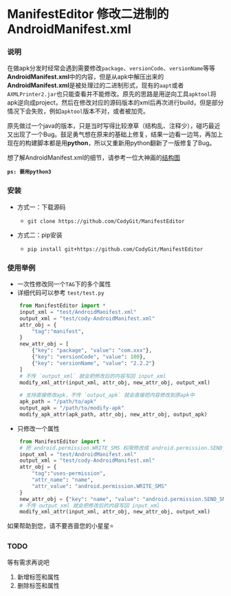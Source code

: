 # ManifestEditor 修改二进制的AndroidManifest.xml

### 说明

在做apk分发时经常会遇到需要修改`package`、`versionCode`、`versionName`等等**AndroidManifest.xml**中的内容，但是从apk中解压出来的**AndroidManifest.xml**是被处理过的二进制形式，现有的`aapt`或者`AXMLPrinter2.jar`也只能查看并不能修改。原先的思路是用逆向工具`apktool`将apk逆向成project，然后在修改对应的源码版本的xml后再次进行build，但是部分情况下会失败，例如`apktool`版本不对，或者被加壳。

原先做过一个java的版本，只是当时写得比较潦草（结构乱、注释少），碰巧最近又出现了一个Bug。鼓足勇气想在原来的基础上修复，结果一边看一边骂，再加上现在的构建脚本都是用**python**，所以又重新用python翻新了一版修复了Bug。

想了解AndroidManifest.xml的细节，请参考一位大神画的[结构图](https://bbs.pediy.com/thread-194206.htm)

**`ps: 要用python3`**

### 安装

* 方式一：下载源码
    * `git clone https://github.com/CodyGit/ManifestEditor`
    
* 方式二：pip安装
    * `pip install git+https://github.com/CodyGit/ManifestEditor`

### 使用举例 

* 一次性修改同一个`TAG`下的多个属性
* 详细代码可以参考 `test/test.py`


```python
    from ManifestEditor import *
    input_xml = "test/AndroidManifest.xml"
    output_xml = "test/cody-AndroidManifest.xml"
    attr_obj = {
        "tag":"manifest",
    }
    new_attr_obj = [
        {"key": "package", "value": "com.xxx"},
        {"key": "versionCode", "value": 100},
        {"key": "versionName", "value": "2.2.2"}
    ]
    # 不传 `output_xml` 就会把修改后的内容写回 input_xml
    modify_xml_attr(input_xml, attr_obj, new_attr_obj, output_xml)
    
    # 支持直接修改apk，不传 `output_apk` 就会直接把内容修改到原apk中 
    apk_path = "/path/to/apk"
    output_apk = "/path/to/modify-apk"
    modify_apk_attr(apk_path, attr_obj, new_attr_obj, output_apk)
```

* 只修改一个属性

```python
    from ManifestEditor import *
    # 把 android.permission.WRITE_SMS 权限修改成 android.permission.SEND_SMS
    input_xml = "test/AndroidManifest.xml"
    output_xml = "test/cody-AndroidManifest.xml"
    attr_obj = {
        "tag":"uses-permission",
        "attr_name": "name",
        "attr_value": "android.permission.WRITE_SMS"
    }
    new_attr_obj = {"key": "name", "value": "android.permission.SEND_SMS"}
    # 不传 output_xml 就会把修改后的内容写回 input_xml
    modify_xml_attr(input_xml, attr_obj, new_attr_obj, output_xml)
```

如果帮助到您，请不要吝啬您的小星星:star:

### TODO

等有需求再说吧

1. 新增标签和属性
2. 删除标签和属性




